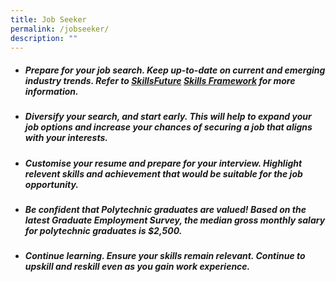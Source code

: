 ```yaml
---
title: Job Seeker
permalink: /jobseeker/
description: ""
---
```

-  ##### **Prepare for your job search.** Keep up-to-date on current and emerging industry trends. Refer to [SkillsFuture](https://www.skillsfuture.gov.sg/skills-framework) [Skills Framework](https://www.skillsfuture.gov.sg/skills-framework) for more information.

- ##### **Diversify your search, and start early.** This will help to expand your job options and increase your chances of securing a job that aligns with your interests.

- ##### **Customise your resume and prepare for your interview.** Highlight relevent skills and achievement that would be suitable for the job opportunity. 

- ##### **Be confident that Polytechnic graduates are valued!** Based on the latest Graduate Employment Survey, the median gross monthly salary for polytechnic graduates is $2,500.

- ##### **Continue learning.** Ensure your skills remain relevant. Continue to upskill and reskill even as you gain work experience.